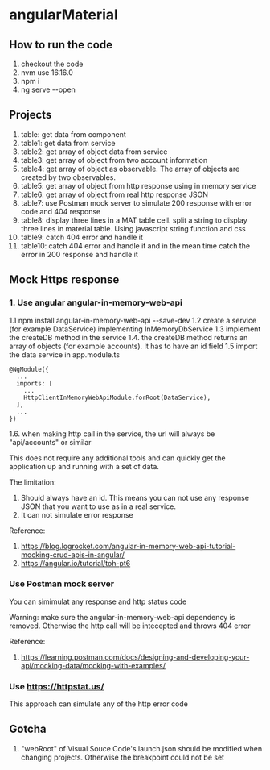 # angularMaterial

## How to run the code
1. checkout the code
2. nvm use 16.16.0
3. npm i
4. ng serve --open

## Projects
1. table: get data from component
2. table1: get data from service
3. table2: get array of object data from service
4. table3: get array of object from two account information
5. table4: get array of object as observable. The array of objects are created by two observables.
6. table5: get array of object from http response using in memory service
7. table6: get array of object from real http response JSON
8. table7: use Postman mock server to simulate 200 response with error code and 404 response
9. table8: display three lines in a MAT table cell. split a string to display three lines in material table. Using javascript string function and css
10. table9: catch 404 error and handle it
11. table10: catch 404 error and handle it and in the mean time catch the error in 200 response and handle it

## Mock Https response
### 1. Use angular angular-in-memory-web-api
1.1 npm install angular-in-memory-web-api --save-dev
1.2 create a service (for example DataService) implementing InMemoryDbService
1.3 implement the createDB method in the service
1.4. the createDB method returns an array of objects (for example accounts). It has to have an id field
1.5  import the data service in app.module.ts
```
@NgModule({
  ...
  imports: [
    ...
    HttpClientInMemoryWebApiModule.forRoot(DataService),
  ],
  ...
})
```
1.6. when making http call in the service, the url will always be "api/accounts" or similar

This does not require any additional tools and can quickly get the application up and running with a set of data. 

The limitation:
1. Should always have an id. This means you can not use any response JSON that you want to use as in a real service.
2. It can not simulate error response

Reference: 
1. https://blog.logrocket.com/angular-in-memory-web-api-tutorial-mocking-crud-apis-in-angular/
2. https://angular.io/tutorial/toh-pt6

### Use Postman mock server

You can simimulat any response and http status code

Warning: make sure the angular-in-memory-web-api dependency is removed. Otherwise the http call will be intecepted and throws 404 error

Reference:
1. https://learning.postman.com/docs/designing-and-developing-your-api/mocking-data/mocking-with-examples/

### Use https://httpstat.us/
This approach can simulate any of the http error code

## Gotcha
1. "webRoot" of Visual Souce Code's launch.json should be modified when changing projects. Otherwise the breakpoint could not be set
